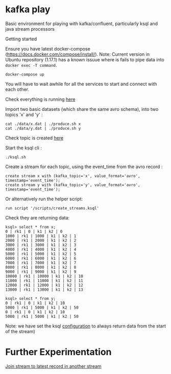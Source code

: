# kafka play

Basic environment for playing with kafka/confluent, particularly ksql and java stream processors

Getting started

Ensure you have latest docker-compose (https://docs.docker.com/compose/install/).
Note: Current version in Ubuntu repository (1.17.1) has a known issuue where is fails to pipe data into `docker exec -T command`.

```
docker-compose up
```

You will have to wait awhile for all the services to start and connect with each other.

Check everything is running [here](http://localhost:9021) 


Import two basic datasets (which share the same avro schema), into two topics 'x' and 'y' :

```
cat ./data/x.dat | ./produce.sh x
cat ./data/y.dat | ./produce.sh y
```

Check topic is created [here](http://localhost:9021/management/topics)

Start the ksql cli :

```
./ksql.sh
```

Create a stream for each topic, using the event_time from the avro record :

```
create stream x with (kafka_topic='x', value_format='avro', timestamp='event_time');
create stream y with (kafka_topic='y', value_format='avro', timestamp='event_time');
```

Or alternatively run the helper script:

```
run script '/scripts/create_streams.ksql'
```

Check they are returning data:

```
ksql> select * from x;
0 | rk1 | 0 | k1 | k2 | 0
1000 | rk1 | 1000 | k1 | k2 | 1
2000 | rk1 | 2000 | k1 | k2 | 2
3000 | rk1 | 3000 | k1 | k2 | 3
4000 | rk1 | 4000 | k1 | k2 | 4
5000 | rk1 | 5000 | k1 | k2 | 5
6000 | rk1 | 6000 | k1 | k2 | 6
7000 | rk1 | 7000 | k1 | k2 | 7
8000 | rk1 | 8000 | k1 | k2 | 8
9000 | rk1 | 9000 | k1 | k2 | 9
10000 | rk1 | 10000 | k1 | k2 | 10
11000 | rk1 | 11000 | k1 | k2 | 11
12000 | rk1 | 12000 | k1 | k2 | 12
13000 | rk1 | 13000 | k1 | k2 | 13

ksql> select * from y;
0 | rk1 | 0 | k1 | k2 | 10
5000 | rk1 | 5000 | k1 | k2 | 50
0 | rk1 | 0 | k1 | k2 | 10
5000 | rk1 | 5000 | k1 | k2 | 50

```

Note: we have set the ksql [configuration](./ksql_cli.config) to always return data from the start of the stream)


# Further Experimentation

[Join stream to latest record in another stream](./JOIN_TO_LATEST.md)
